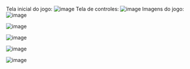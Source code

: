 Tela inicial do jogo:
![image](https://github.com/WillianSeidel/3DprojectStudy/assets/126173353/90ead74a-4531-4eaf-9912-dbf88cc2c7a6)
Tela de controles:
![image](https://github.com/WillianSeidel/3DprojectStudy/assets/126173353/09890e10-5f6f-403b-9a65-a19039df4456)
Imagens do jogo:
![image](https://github.com/WillianSeidel/3DprojectStudy/assets/126173353/541ce9f9-364f-4986-b60d-93fa451fe555)


![image](https://github.com/WillianSeidel/3DprojectStudy/assets/126173353/ad2cff67-0160-42bc-b45c-e318b1780256)


![image](https://github.com/WillianSeidel/3DprojectStudy/assets/126173353/c25e6956-7dfa-4bb4-9257-37bd529ad35e)


![image](https://github.com/WillianSeidel/3DprojectStudy/assets/126173353/0c9dedd3-936d-4408-ba31-67c1a40be7f0)


![image](https://github.com/WillianSeidel/3DprojectStudy/assets/126173353/622dca0b-910c-46ae-a385-a7dc2b3a6976)
